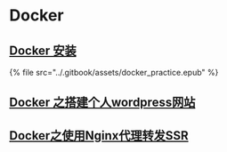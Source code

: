 # Docker

## [Docker 安装](docker-an-zhuang.md)

{% file src="../.gitbook/assets/docker\_practice.epub" %}

## [Docker 之搭建个人wordpress网站](docker-da-jian-ge-ren-wordpress-wang-zhan.md)

## [Docker之使用Nginx代理转发SSR](docker-shi-yong-nginx-dai-li-zhuan-fa-ssr.md)




